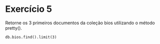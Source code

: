 # Exercício 5
Retorne os 3 primeiros documentos da coleção bios utilizando o método pretty().

```
db.bios.find().limit(3)
```